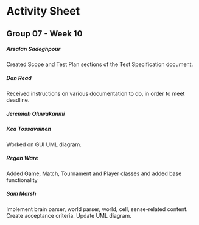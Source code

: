 # Activity Sheet

## Group 07 - Week 10

##### Arsalan Sadeghpour

Created Scope and Test Plan sections of the Test Specification document.

##### Dan Read

Received instructions on various documentation to do, in order to meet deadline. 

##### Jeremiah Oluwakanmi

##### Kea Tossavainen
Worked on GUI UML diagram.

##### Regan Ware
Added Game, Match, Tournament and Player classes and added base functionality

##### Sam Marsh

Implement brain parser, world parser, world, cell, sense-related content. Create acceptance criteria. Update UML diagram.
